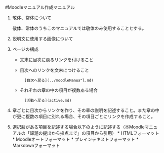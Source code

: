 #Moodleマニュアル作成マニュアル

1. 敬体、常体について
	
	敬体、常体のうちこのマニュアルでは敬体のみ使用することとする。
	
1. 説明文に使用する画像について
1. ページの構成
	* 文末に目次に戻るリンクを付けること
	* 目次へのリンクを文末につけること
		
			[目次へ戻る](../moodleManua"l.md)
		
	* それぞれの章の中の項目が複数ある場合
		
			[活動へ戻る](active.md)
		
1. 章ごとに目次からリンクを作り、その章の説明を記述すること。また章の中が更に複数の項目に別れる場合、その項目ごとにリンクを作成すること。

1. 選択肢がある項目を記述する場合以下のように記述する（本Moodleマニュアルの「課題の提出から採点まで」の項目から引用）
		* HTMLフォーマット
		* Moodleオートフォーマット
		* プレインテキストフォーマット
		* Markdownフォーマット

